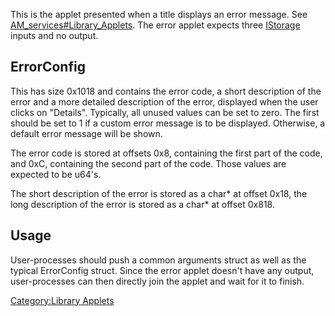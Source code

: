 This is the applet presented when a title displays an error message. See
[AM\_services\#Library\_Applets](AM%20services#Library%20Applets.md##Library_Applets "wikilink").
The error applet expects three
[IStorage](AM%20services#IStorage.md##IStorage "wikilink") inputs and no
output.

## ErrorConfig

This has size 0x1018 and contains the error code, a short description of
the error and a more detailed description of the error, displayed when
the user clicks on "Details". Typically, all unused values can be set to
zero. The first should be set to 1 if a custom error message is to be
displayed. Otherwise, a default error message will be shown.

The error code is stored at offsets 0x8, containing the first part of
the code, and 0xC, containing the second part of the code. Those values
are expected to be u64's.

The short description of the error is stored as a char\* at offset 0x18,
the long description of the error is stored as a char\* at offset 0x818.

## Usage

User-processes should push a common arguments struct as well as the
typical ErrorConfig struct. Since the error applet doesn't have any
output, user-processes can then directly join the applet and wait for it
to finish.

[Category:Library Applets](Category:Library_Applets "wikilink")
